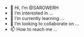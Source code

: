 - 👋 Hi, I’m @SAROWERH
- 👀 I’m interested in ...
- 🌱 I’m currently learning ...
- 💞️ I’m looking to collaborate on ...
- 📫 How to reach me ...

<!---
SAROWERH/SAROWERH is a ✨ special ✨ repository because its `README.md` (this file) appears on your GitHub profile.
You can click the Preview link to take a look at your changes.
--->
